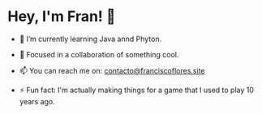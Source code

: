 # Hey, I'm Fran! 👋

- 🌱 I’m currently learning Java annd Phyton.

- 👯 Focused in a collaboration of something cool.

- 📫 You can reach me on: contacto@franciscoflores.site

- ⚡ Fun fact: I'm actually making things for a game that I used to play 10 years ago.
